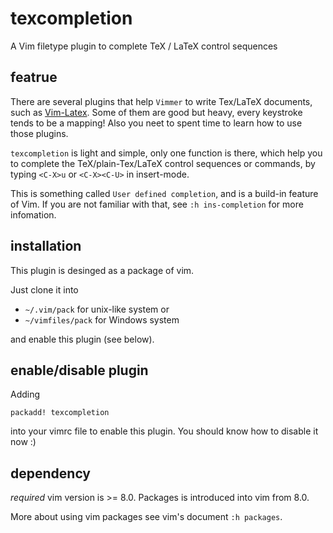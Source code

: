 # texcompletion
A Vim filetype plugin to complete TeX / LaTeX control sequences

## featrue
There are several plugins that help `Vimmer` to write Tex/LaTeX documents, such as
[Vim-Latex](https://github.com/vim-latex/vim-latex). Some of them are good but heavy,
every keystroke tends to be a mapping! Also you neet to spent time to learn
how to use those plugins.

`texcompletion` is light and simple, only one function is there, which help you to complete
the TeX/plain-Tex/LaTeX control sequences or commands, by typing `<C-X>u` or `<C-X><C-U>`
in insert-mode. 

This is something called `User defined completion`, and is a build-in feature of Vim. If you are
not familiar with that, see `:h ins-completion` for more infomation.


## installation
This plugin is desinged as a package of vim.

Just clone it into
- `~/.vim/pack` for unix-like system or
- `~/vimfiles/pack` for Windows system

and enable this plugin (see below).

## enable/disable plugin
Adding 
```vim-script
packadd! texcompletion
```
into your vimrc file to enable this plugin. You should know how to disable it now :)

## dependency
*required* vim version is >= 8.0.
Packages is introduced into vim from 8.0.

More about using vim packages see vim's document `:h packages`.
